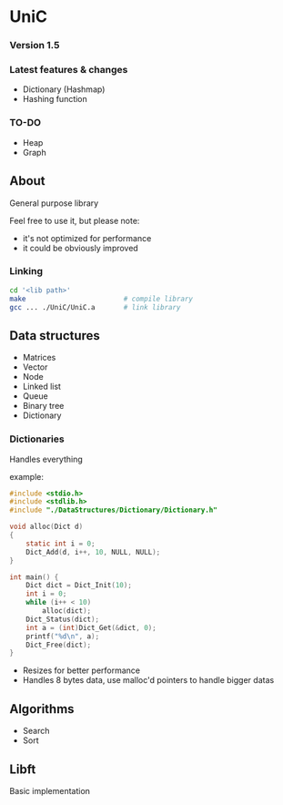 # UniC

### Version 1.5

### Latest features & changes

- Dictionary (Hashmap)
- Hashing function

### TO-DO

- Heap
- Graph

## About

General purpose library

Feel free to use it, but please note:

- it's not optimized for performance
- it could be obviously improved

### Linking

```sh
cd '<lib path>'
make						# compile library
gcc ... ./UniC/UniC.a		# link library
```

## Data structures

- Matrices
- Vector
- Node
- Linked list
- Queue
- Binary tree
- Dictionary

### Dictionaries

Handles everything

example:

```c
#include <stdio.h>
#include <stdlib.h>
#include "./DataStructures/Dictionary/Dictionary.h"

void alloc(Dict d)
{
	static int i = 0;
	Dict_Add(d, i++, 10, NULL, NULL);
}

int main() {
	Dict dict = Dict_Init(10);
	int i = 0;
	while (i++ < 10)
		alloc(dict);
	Dict_Status(dict);
	int a = (int)Dict_Get(&dict, 0);
	printf("%d\n", a);
	Dict_Free(dict);
}

```

- Resizes for better performance
- Handles 8 bytes data, use malloc'd pointers to handle bigger datas

## Algorithms

- Search
- Sort

## Libft

Basic implementation

